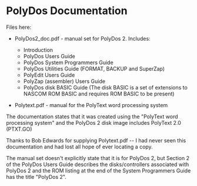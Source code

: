 # PolyDos Documentation

Files here:

* PolyDos2_doc.pdf - manual set for PolyDos 2. Includes:
  * Introduction
  * PolyDos Users Guide
  * PolyDos System Programmers Guide
  * PolyDos Utilities Guide (FORMAT, BACKUP and SuperZap)
  * PolyEdit Users Guide
  * PolyZap (assembler) Users Guide
  * PolyDos disk BASIC Guide (The disk BASIC is a set of extensions to NASCOM ROM BASIC and requires ROM BASIC to be present)

* Polytext.pdf - manual for the PolyText word processing system

The documentation states that it was created using the "PolyText word processing
system" and the PolyDos 2 disk image includes PolyText 2.0 (PTXT.GO)

Thanks to Bob Edwards for supplying Polytext.pdf -- I had never seen this
documentation and had lost all hope of ever locating a copy.

The manual set doesn't explicitly state that it is for PolyDos 2, but Section 2
of the PolyDos Users Guide describes the disks/controllers associated with
PolyDos 2 and the ROM listing at the end of the System Programmers Guide has the
title "PolyDos 2".
